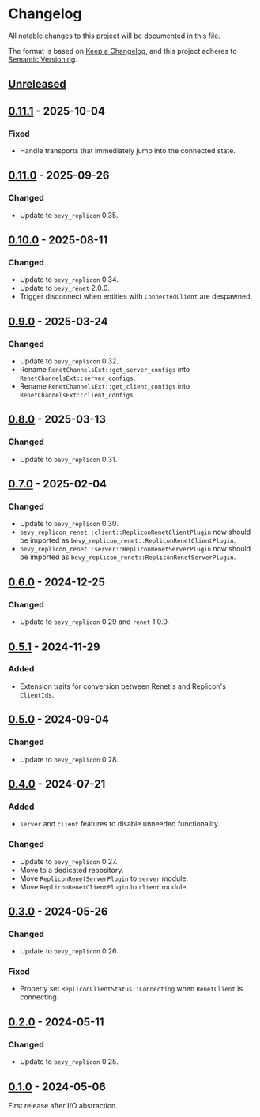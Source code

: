 # Changelog

All notable changes to this project will be documented in this file.

The format is based on [Keep a Changelog](https://keepachangelog.com/en/1.0.0/),
and this project adheres to [Semantic Versioning](https://semver.org/spec/v2.0.0.html).

## [Unreleased]

## [0.11.1] - 2025-10-04

### Fixed

- Handle transports that immediately jump into the connected state.

## [0.11.0] - 2025-09-26

### Changed

- Update to `bevy_replicon` 0.35.

## [0.10.0] - 2025-08-11

### Changed

- Update to `bevy_replicon` 0.34.
- Update to `bevy_renet` 2.0.0.
- Trigger disconnect when entities with `ConnectedClient` are despawned.

## [0.9.0] - 2025-03-24

### Changed

- Update to `bevy_replicon` 0.32.
- Rename `RenetChannelsExt::get_server_configs` into `RenetChannelsExt::server_configs`.
- Rename `RenetChannelsExt::get_client_configs` into `RenetChannelsExt::client_configs`.

## [0.8.0] - 2025-03-13

### Changed

- Update to `bevy_replicon` 0.31.

## [0.7.0] - 2025-02-04

### Changed

- Update to `bevy_replicon` 0.30.
- `bevy_replicon_renet::client::RepliconRenetClientPlugin` now should be imported as `bevy_replicon_renet::RepliconRenetClientPlugin`.
- `bevy_replicon_renet::server::RepliconRenetServerPlugin` now should be imported as `bevy_replicon_renet::RepliconRenetServerPlugin`.

## [0.6.0] - 2024-12-25

### Changed

- Update to `bevy_replicon` 0.29 and `renet` 1.0.0.

## [0.5.1] - 2024-11-29

### Added

- Extension traits for conversion between Renet's and Replicon's `ClientId`s.

## [0.5.0] - 2024-09-04

### Changed

- Update to `bevy_replicon` 0.28.

## [0.4.0] - 2024-07-21

### Added

- `server` and `client` features to disable unneeded functionality.

### Changed

- Update to `bevy_replicon` 0.27.
- Move to a dedicated repository.
- Move `RepliconRenetServerPlugin` to `server` module.
- Move `RepliconRenetClientPlugin` to `client` module.

## [0.3.0] - 2024-05-26

### Changed

- Update to `bevy_replicon` 0.26.

### Fixed

- Properly set `RepliconClientStatus::Connecting` when `RenetClient` is connecting.

## [0.2.0] - 2024-05-11

### Changed

- Update to `bevy_replicon` 0.25.

## [0.1.0] - 2024-05-06

First release after I/O abstraction.

[unreleased]: https://github.com/simgine/bevy_replicon_renet/compare/v0.11.1...HEAD
[0.11.1]: https://github.com/simgine/bevy_replicon_renet/compare/v0.11.0...v0.11.1
[0.11.0]: https://github.com/simgine/bevy_replicon_renet/compare/v0.10.0...v0.11.0
[0.10.0]: https://github.com/simgine/bevy_replicon_renet/compare/v0.9.0...v0.10.0
[0.9.0]: https://github.com/simgine/bevy_replicon_renet/compare/v0.8.0...v0.9.0
[0.8.0]: https://github.com/simgine/bevy_replicon_renet/compare/v0.7.0...v0.8.0
[0.7.0]: https://github.com/simgine/bevy_replicon_renet/compare/v0.6.0...v0.7.0
[0.6.0]: https://github.com/simgine/bevy_replicon_renet/compare/v0.5.1...v0.6.0
[0.5.1]: https://github.com/simgine/bevy_replicon_renet/compare/v0.5.0...v0.5.1
[0.5.0]: https://github.com/simgine/bevy_replicon_renet/compare/v0.4.0...v0.5.0
[0.4.0]: https://github.com/simgine/bevy_replicon_renet/releases/tag/v0.4.0
[0.3.0]: https://github.com/simgine/bevy_replicon/compare/v0.2.0...v0.3.0
[0.2.0]: https://github.com/simgine/bevy_replicon/compare/v0.1.0...v0.2.0
[0.1.0]: https://github.com/simgine/bevy_replicon/releases/tag/v0.1.0
